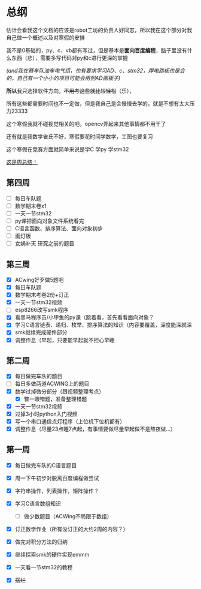 # 总纲
估计会看我这个文档的应该是robot工坊的负责人好同志，所以我在这个部分对我自己做一个概述以及对寒假的安排

我不是0基础的，py、c、vb都有写过，但是基本是**面向百度编程**，脑子里没有什么东西（悲），需要多写代码对py和c进行更深的掌握

_(and我在赛车队油车电气组，也有要求学习AD、c、stm32，焊电路板也是会的，自己有一个小小的项目可能会用到AD画板子)_

**所以**我只选择软件方向，~~不用考这些就比较轻松~~（乐），

所有这些都需要时间也不一定做，但是我自己是会慢慢去学的，就是不想有太大压力23333

这个寒假我就不碰视觉相关的吧，opencv弄起来其他事情都不用干了

还有就是我数学雀氏不好，寒假要花时间学数学，工图也要复习

这个寒假在竞赛方面就简单来说是学C 学py 学stm32 

[这是周总结！](https://github.com/super-kenai/WeeklySum-RobotWorkshop.git)

## 第四周
- [ ] 每日车队题
- [ ] 数学期末卷x1
- [ ] 一天一节stm32
- [ ] py课把面向对象文件系统看完
- [ ] C语言函数、排序算法、面向对象初步
- [ ] 画灯板
- [ ] 女娲补天 研究之前的题目

## 第三周
- [x] ACwing好歹做5题吧
- [x] 每日车队题
- [x] 数学期末考卷2份+订正
- [x] 一天一节stm32视频
- [ ] esp8266改写smk程序
- [x] 看黑马程序员/小甲鱼的py课（跳着看，首先看看面向对象？
- [x] 学习C语言链表、递归、枚举、排序算法的知识（内容要覆盖，深度能深就深
- [x] smk继续完成硬件部分
- [x] 调整作息（早起，只要能早起就不担心早睡

## 第二周

- [x] 每日做完车队的题目
- [ ] 每日多做两道ACWING上的题目
- [x] 数学过掉微分部分（跟视频整理考点）
  - [x] 瞥一眼错题，准备整理错题
- [x] 一天一节stm32视频
- [x] 过掉3小时python入门视频
- [x] 写一个串口通信点灯程序（上位机下位机都有）
- [x] 调整作息（尽量23点睡7点起，有事情要做尽量早起做不是熬夜做...）

## 第一周 

- [x] 每日做完车队的C语言题目

- [x] 周一下午初步对脱离百度编程做尝试

- [x] 字符串操作，列表操作，矩阵操作？

- [x] 学习C语言数组知识

  - [ ] 做少数题目（ACWing不局限于数组）

- [x] 订正数学作业（所有没订正的大约2周的内容？）

- [x] 做完对积分方法的归纳

- [x] 继续探索smk的硬件实现emmm

- [x] 一天看一节stm32的教程

- [x] ~~摆烂~~

